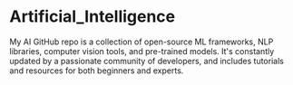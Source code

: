 # Artificial_Intelligence
My AI GitHub repo is a collection of open-source ML frameworks, NLP libraries, computer vision tools, and pre-trained models. It's constantly updated by a passionate community of developers, and includes tutorials and resources for both beginners and experts.
